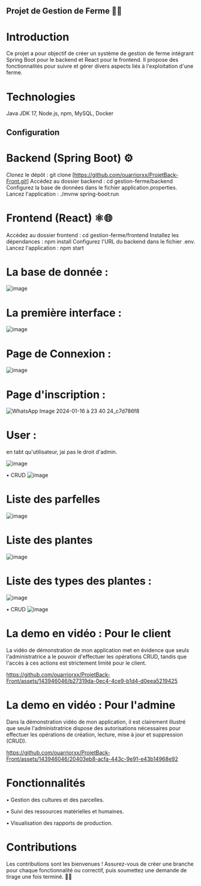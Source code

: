 ## Projet de Gestion de Ferme 🚜🌾

# Introduction

Ce projet a pour objectif de créer un système de gestion de ferme intégrant Spring Boot pour le backend et React pour le frontend. Il propose des fonctionnalités pour suivre et gérer divers aspects liés à l'exploitation d'une ferme.

# Technologies 

Java JDK 17, Node.js, npm, MySQL, Docker

## Configuration

# Backend (Spring Boot) ⚙️

Clonez le dépôt : git clone [https://github.com/ouarriorxx/ProjetBack-Front.git]
Accédez au dossier backend : cd gestion-ferme/backend
Configurez la base de données dans le fichier application.properties.
Lancez l'application : ./mvnw spring-boot:run

# Frontend (React) ⚛️🌐

Accédez au dossier frontend : cd gestion-ferme/frontend
Installez les dépendances : npm install
Configurez l'URL du backend dans le fichier .env.
Lancez l'application : npm start

# La base de donnée : 

![image](https://github.com/ouarriorxx/ProjetBack-Front/assets/143946046/7d520c32-ec9c-4648-a0c5-c0e757b57507)

# La première interface :

![image](https://github.com/ouarriorxx/ProjetBack-Front/assets/143946046/d20d1bb9-6dd4-41d6-8538-80342e2a45a1)

# Page de Connexion : 

![image](https://github.com/ouarriorxx/ProjetBack-Front/assets/143946046/f3517484-c1f7-4b2a-a02b-eef55c84402f)

# Page d'inscription : 

![WhatsApp Image 2024-01-16 à 23 40 24_c7d786f8](https://github.com/ouarriorxx/ProjetBack-Front/assets/143946046/8d49d17a-24b7-424c-9e8e-701a82baf728)

# User : 

en tabt qu'utilisateur, jai pas le droit d'admin.

![image](https://github.com/ouarriorxx/ProjetBack-Front/assets/143946046/ba9c36c0-a80b-4ca7-bdbb-d12f6f2d2ae6)

• CRUD 
![image](https://github.com/ouarriorxx/ProjetBack-Front/assets/143946046/771aaf6d-1609-4017-b59a-78efac4f3a52)


# Liste des parfelles

![image](https://github.com/ouarriorxx/ProjetBack-Front/assets/143946046/cac23fef-6e3a-4961-995e-10eebf6c7f39)

# Liste des plantes 

![image](https://github.com/ouarriorxx/ProjetBack-Front/assets/143946046/a87bca96-3ec1-452e-8a4e-678cacb126df)


# Liste des types des plantes : 

![image](https://github.com/ouarriorxx/ProjetBack-Front/assets/143946046/01f6b6ac-5d40-47c4-8cea-050a03405f33)

• CRUD 
![image](https://github.com/ouarriorxx/ProjetBack-Front/assets/143946046/a6dd06fc-b5e3-42f9-9dcf-fcdabf6f36ff)

# La demo en vidéo : Pour le client

La vidéo de démonstration de mon application met en évidence que seuls l'administratrice a le pouvoir d'effectuer les opérations CRUD, tandis que l'accès à ces actions est strictement limité pour le client.

https://github.com/ouarriorxx/ProjetBack-Front/assets/143946046/b27319da-0ec4-4ce9-b1d4-d0eea5219425

# La demo en vidéo : Pour l'admine

Dans la démonstration vidéo de mon application, il est clairement illustré que seule l'administratrice dispose des autorisations nécessaires pour effectuer les opérations de création, lecture, mise à jour et suppression (CRUD).

https://github.com/ouarriorxx/ProjetBack-Front/assets/143946046/20403eb8-acfa-443c-9e91-e43b14968e92

# Fonctionnalités

• Gestion des cultures et des parcelles.

• Suivi des ressources matérielles et humaines.

• Visualisation des rapports de production.

# Contributions

Les contributions sont les bienvenues ! Assurez-vous de créer une branche pour chaque fonctionnalité ou correctif, puis soumettez une demande de tirage une fois terminé. 🌱🤝
